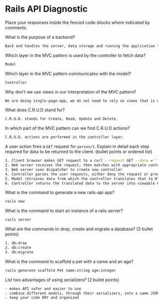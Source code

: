 # Rails API Diagnostic

Place your responses inside the fenced code-blocks where indicated by comments.


What is the purpose of a backend?

```bash
Back end handles the server, data storage and running the application that front end touches on the surface.
```

Which layer in the MVC pattern is used by the controller to fetch data?

```bash
Model
```

Which layer in the MVC pattern communicates with the model?

```bash
Controller
```

Why don't we use views in our interpretation of the MVC pattern?

```bash
We are doing single-page-app, we do not need to rely on views that is necessary where sites have multiple pages.
```

What does C.R.U.D stand for?

```bash
C.R.U.D. stands for Create, Read, Update and Delete.
```

In which part of the MVC pattern can we find C.R.U.D actions?

```bash
C.R.U.D. actions are performed in the controller layer.
```

A user action fires a `GET` request for `person/1`. Explain in detail each step
required for data to be returned to the client. (bullet points or ordered list)

```bash
1. Client browser makes GET request to a curl --request GET --data ='' http://localhost:3000/person/1 of a Rails app
2. Web server receives the request, then matches with appropriate controller action
3. Web server uses dispatcher to create new controller
4. Controller parses the user requests, either deny the request or proceed to translate it into a command that the Rails model layer can understand
5. Model retrieves data from which the controller translates that to HTTP
6. Controller returns the translated data to the server into viewable HTTP response format to the user
```

What is the command to generate a new rails-api app?

```bash
rails new
```

What is the command to start an instance of a rails server?

```bash
rails server
```

What are the commands to drop, create and migrate a database? (3 bullet points)

```bash
1. db:drop
2. db:create
3. db:migrate
```

What is the command to scaffold a pet with a name and an age?

```bash
rails generate scaffold Pet name:string age:integer
```

List two advantages of using serializers? (2 bullet points)

```bash
- makes API safer and easier to use
- combine different models, through their serializers, into a same JSON response
- keep your code DRY and organized
```
